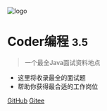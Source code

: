 ![logo](_media/icon.svg)

# Coder编程 <small>3.5</small>

> 一个最全Java面试资料地点

- 这里将收录最全的面试题
- 帮助你获得最合适的工作岗位


[GitHub](https://github.com/CoderMerlin)
[Gitee](https://gitee.com/573059382)